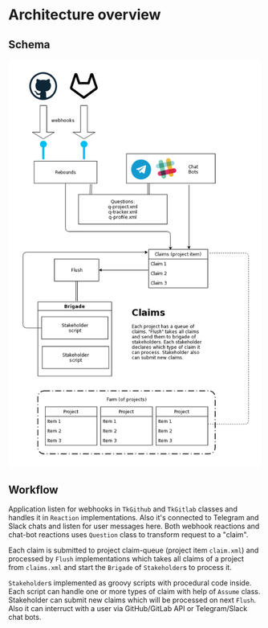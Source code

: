 # Architecture overview

## Schema
![schema](/doc/zerocracy-arc.png)

## Workflow
Application listen for webhooks in `TkGithub` and `TkGitlab`
classes and handles it in `Reaction` implementations.
Also it's connected to Telegram and Slack chats and listen for
user messages here.
Both webhook reactions and chat-bot reactions uses `Question` class
to transform request to a "claim".

Each claim is submitted to project claim-queue (project item `claim.xml`)
and processed by `Flush` implementations which takes all claims of a project
from `claims.xml` and start the `Brigade` of `Stakeholder`s to process it.

`Stakeholder`s implemented as groovy scripts with procedural code inside.
Each script can handle one or more types of claim with help of `Assume` class.
Stakeholder can submit new claims which will be processed on next `Flush`.
Also it can interruct with a user via GitHub/GitLab API or Telegram/Slack chat bots.

